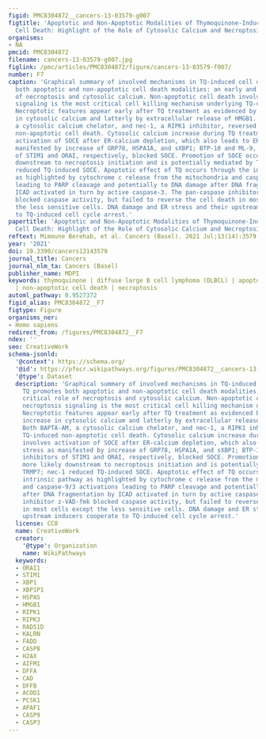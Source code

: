 ```yaml
---
figid: PMC8304872__cancers-13-03579-g007
figtitle: 'Apoptotic and Non-Apoptotic Modalities of Thymoquinone-Induced Lymphoma
  Cell Death: Highlight of the Role of Cytosolic Calcium and Necroptosis'
organisms:
- NA
pmcid: PMC8304872
filename: cancers-13-03579-g007.jpg
figlink: /pmc/articles/PMC8304872/figure/cancers-13-03579-f007/
number: F7
caption: 'Graphical summary of involved mechanisms in TQ-induced cell death. TQ promotes
  both apoptotic and non-apoptotic cell death modalities: an early and critical role
  of necroptosis and cytosolic calcium. Non-apoptotic cell death involving necroptosis
  signaling is the most critical cell killing mechanism underlying TQ-cytotoxicity.
  Necroptotic features appear early after TQ treatment as evidenced by an early increase
  in cytosolic calcium and latterly by extracellular release of HMGB1. Both BAPTA-AM,
  a cytosolic calcium chelator, and nec-1, a RIPK1 inhibitor, reversed TQ-induced
  non-apoptotic cell death. Cytosolic calcium increase during TQ treatment involves
  activation of SOCE after ER-calcium depletion, which also leads to ER stress as
  manifested by increase of GRP78, HSPA1A, and sXBP1; BTP-10 and ML-9, inhibitors
  of STIM1 and ORAI, respectively, blocked SOCE. Promotion of SOCE occurs more likely
  downstream to necroptosis initiation and is potentially mediated by TRMP7; nec-1
  reduced TQ-induced SOCE. Apoptotic effect of TQ occurs through the intrinsic pathway
  as highlighted by cytochrome c release from the mitochondria and caspase-9/3 activations
  leading to PARP cleavage and potentially to DNA damage after DNA fragmentation by
  ICAD activated in turn by active caspase-3. The pan-caspase inhibitor z-VAD-fmk
  blocked caspase activity, but failed to reverse the cell death in most cells except
  the less sensitive cells. DNA damage and ER stress and their upstream inducers cooperate
  to TQ-induced cell cycle arrest.'
papertitle: 'Apoptotic and Non-Apoptotic Modalities of Thymoquinone-Induced Lymphoma
  Cell Death: Highlight of the Role of Cytosolic Calcium and Necroptosis.'
reftext: Mimoune Berehab, et al. Cancers (Basel). 2021 Jul;13(14):3579.
year: '2021'
doi: 10.3390/cancers13143579
journal_title: Cancers
journal_nlm_ta: Cancers (Basel)
publisher_name: MDPI
keywords: thymoquinone | diffuse large B cell lymphoma (DLBCL) | apoptosis | ER-stress
  | non-apoptotic cell death | necroptosis
automl_pathway: 0.9527372
figid_alias: PMC8304872__F7
figtype: Figure
organisms_ner:
- Homo sapiens
redirect_from: /figures/PMC8304872__F7
ndex: ''
seo: CreativeWork
schema-jsonld:
  '@context': https://schema.org/
  '@id': https://pfocr.wikipathways.org/figures/PMC8304872__cancers-13-03579-g007.html
  '@type': Dataset
  description: 'Graphical summary of involved mechanisms in TQ-induced cell death.
    TQ promotes both apoptotic and non-apoptotic cell death modalities: an early and
    critical role of necroptosis and cytosolic calcium. Non-apoptotic cell death involving
    necroptosis signaling is the most critical cell killing mechanism underlying TQ-cytotoxicity.
    Necroptotic features appear early after TQ treatment as evidenced by an early
    increase in cytosolic calcium and latterly by extracellular release of HMGB1.
    Both BAPTA-AM, a cytosolic calcium chelator, and nec-1, a RIPK1 inhibitor, reversed
    TQ-induced non-apoptotic cell death. Cytosolic calcium increase during TQ treatment
    involves activation of SOCE after ER-calcium depletion, which also leads to ER
    stress as manifested by increase of GRP78, HSPA1A, and sXBP1; BTP-10 and ML-9,
    inhibitors of STIM1 and ORAI, respectively, blocked SOCE. Promotion of SOCE occurs
    more likely downstream to necroptosis initiation and is potentially mediated by
    TRMP7; nec-1 reduced TQ-induced SOCE. Apoptotic effect of TQ occurs through the
    intrinsic pathway as highlighted by cytochrome c release from the mitochondria
    and caspase-9/3 activations leading to PARP cleavage and potentially to DNA damage
    after DNA fragmentation by ICAD activated in turn by active caspase-3. The pan-caspase
    inhibitor z-VAD-fmk blocked caspase activity, but failed to reverse the cell death
    in most cells except the less sensitive cells. DNA damage and ER stress and their
    upstream inducers cooperate to TQ-induced cell cycle arrest.'
  license: CC0
  name: CreativeWork
  creator:
    '@type': Organization
    name: WikiPathways
  keywords:
  - ORAI1
  - STIM1
  - XBP1
  - XBP1P1
  - HSPA5
  - HMGB1
  - RIPK1
  - RIPK3
  - RAD51D
  - KALRN
  - FADD
  - CASP8
  - H2AX
  - AIFM1
  - DFFA
  - CAD
  - DFFB
  - ACOD1
  - PCSK1
  - APAF1
  - CASP9
  - CASP3
---
```


